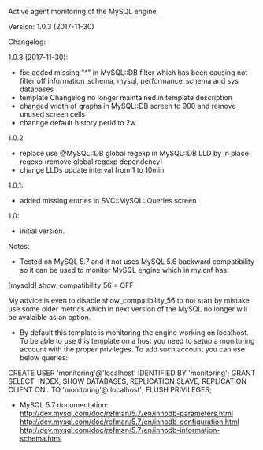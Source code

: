 Active agent monitoring of the MySQL engine.

Version: 1.0.3 (2017-11-30)

Changelog:

1.0.3 (2017-11-30):
- fix: added missing "^" in MySQL::DB filter which has been causing not filter off information_schema, mysql, performance_schema and sys databases
- template Changelog no longer maintained in template description
- changed width of graphs in MySQL::DB screen to 900 and remove unused screen cells
- channge default history perid to 2w

1.0.2
- replace use @MySQL::DB global regexp in MySQL::DB LLD by in place regexp (remove global regexp dependency)
- change LLDs update interval from 1 to 10min

1.0.1:
- added missing entries in SVC::MySQL::Queries screen

1.0:
- initial version.

Notes:
* Tested on MySQL 5.7 and it not uses MySQL 5.6 backward compatibility so it can be used to monitor MySQL engine which in my.cnf has:

[mysqld]
show_compatibility_56 = OFF 

My advice is even to disable show_compatibility_56 to not start by mistake use some older metrics which in next version of the MySQL no longer will be avalaible as an option.

* By default this template is monitoring the engine working on localhost.
To be able to use this template on a host you need to setup a monitoring account with the proper privileges.
To add such account you can use below queries:

CREATE USER 'monitoring'@'localhost' IDENTIFIED BY 'monitoring';
GRANT SELECT, INDEX, SHOW DATABASES, REPLICATION SLAVE, REPLICATION CLIENT ON *.* TO 'monitoring'@'localhost';
FLUSH PRIVILEGES;

* MySQL 5.7 documentation:
http://dev.mysql.com/doc/refman/5.7/en/innodb-parameters.html
http://dev.mysql.com/doc/refman/5.7/en/innodb-configuration.html
http://dev.mysql.com/doc/refman/5.7/en/innodb-information-schema.html
